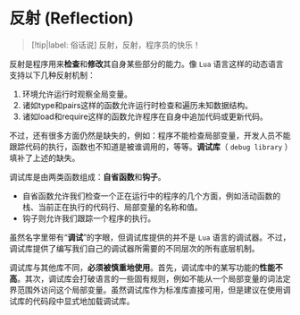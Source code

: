 # 反射 (Reflection)

> [!tip|label: 俗话说]
> 反射，反射，程序员的快乐！

反射是程序用来**检查**和**修改**其自身某些部分的能力。像 `Lua` 语言这样的动态语言支持以下几种反射机制：

1. 环境允许运行时观察全局变量。
2. 诸如type和pairs这样的函数允许运行时检查和遍历未知数据结构。
3. 诸如load和require这样的函数允许程序在自身中追加代码或更新代码。

不过，还有很多方面仍然是缺失的，例如：程序不能检查局部变量，开发人员不能跟踪代码的执行，函数也不知道是被谁调用的，等等。**调试库**（ `debug library` ）填补了上述的缺失。

调试库是由两类函数组成：**自省函数**和**钩子**。
* 自省函数允许我们检查一个正在运行中的程序的几个方面，例如活动函数的栈、当前正在执行的代码行、局部变量的名称和值。
* 钩子则允许我们跟踪一个程序的执行。

虽然名字里带有“**调试**”的字眼，但调试库提供的并不是 `Lua` 语言的调试器。不过，调试库提供了编写我们自己的调试器所需要的不同层次的所有底层机制。

调试库与其他库不同，**必须被慎重地使用**。首先，调试库中的某写功能的**性能不高**。其次，调试库会打破语言的一些固有规则，例如不能从一个局部变量的词法定界范围外访问这个局部变量。虽然调试库作为标准库直接可用，但是建议在使用调试库的代码段中显式地加载调试库。
